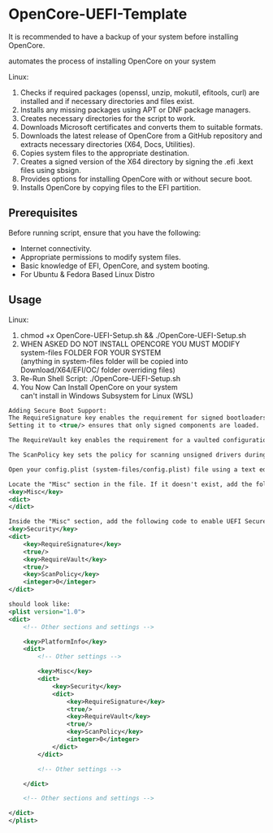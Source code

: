 # OpenCore-UEFI-Template  
It is recommended to have a backup of your system before installing OpenCore.  

automates the process of installing OpenCore on your system

Linux:
1. Checks if required packages (openssl, unzip, mokutil, efitools, curl) are installed and if necessary directories and files exist.
2. Installs any missing packages using APT or DNF package managers.
3. Creates necessary directories for the script to work.
4. Downloads Microsoft certificates and converts them to suitable formats.
5. Downloads the latest release of OpenCore from a GitHub repository and extracts necessary directories (X64, Docs, Utilities).
6. Copies system files to the appropriate destination.
7. Creates a signed version of the X64 directory by signing the .efi .kext files using sbsign.
8. Provides options for installing OpenCore with or without secure boot.
9. Installs OpenCore by copying files to the EFI partition.

## Prerequisites
Before running script, ensure that you have the following:
- Internet connectivity.
- Appropriate permissions to modify system files.
- Basic knowledge of EFI, OpenCore, and system booting.
- For Ubuntu & Fedora Based Linux Distro

## Usage
Linux:
1. chmod +x OpenCore-UEFI-Setup.sh && ./OpenCore-UEFI-Setup.sh
2. WHEN ASKED DO NOT INSTALL OPENCORE YOU MUST MODIFY system-files FOLDER FOR YOUR SYSTEM  
(anything in system-files folder will be copied into Download/X64/EFI/OC/ folder overriding files)  
3. Re-Run Shell Script: ./OpenCore-UEFI-Setup.sh  
4. You Now Can Install OpenCore on your system  
can't install in  Windows Subsystem for Linux (WSL)  

```xml
Adding Secure Boot Support:  
The RequireSignature key enables the requirement for signed bootloaders and kernel extensions (kexts).  
Setting it to <true/> ensures that only signed components are loaded.  

The RequireVault key enables the requirement for a vaulted configuration, which provides additional security measures. Setting it to <true/> ensures that the configuration is vaulted.  

The ScanPolicy key sets the policy for scanning unsigned drivers during boot. Setting it to <integer>0</integer> allows all drivers to load regardless of their signatures. You can change this value if you want to enforce stricter policies.  

Open your config.plist (system-files/config.plist) file using a text editor.  

Locate the "Misc" section in the file. If it doesn't exist, add the following code to create it:  
<key>Misc</key>
<dict>
</dict>

Inside the "Misc" section, add the following code to enable UEFI Secure Boot:
<key>Security</key>
<dict>
    <key>RequireSignature</key>
    <true/>
    <key>RequireVault</key>
    <true/>
    <key>ScanPolicy</key>
    <integer>0</integer>
</dict>

should look like:
<plist version="1.0">
<dict>
    <!-- Other sections and settings -->

    <key>PlatformInfo</key>
    <dict>
        <!-- Other settings -->

        <key>Misc</key>
        <dict>
            <key>Security</key>
            <dict>
                <key>RequireSignature</key>
                <true/>
                <key>RequireVault</key>
                <true/>
                <key>ScanPolicy</key>
                <integer>0</integer>
            </dict>
        </dict>

        <!-- Other settings -->

    </dict>

    <!-- Other sections and settings -->

</dict>
</plist>

